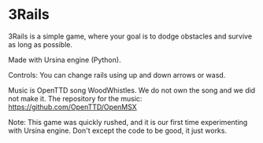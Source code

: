 # 3Rails

3Rails is a simple game, where your goal is to dodge obstacles and survive as long as possible.

Made with Ursina engine (Python).

Controls:
You can change rails using up and down arrows or wasd.

Music is OpenTTD song WoodWhistles. We do not own the song and we did not make it. The repository for the music: https://github.com/OpenTTD/OpenMSX

Note: This game was quickly rushed, and it is our first time experimenting with Ursina engine. Don't except the code to be good, it just works.
